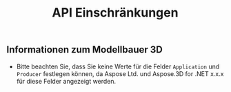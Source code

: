 ﻿---
title: API Einschränkungen
type: docs
weight: 180
url: /de/net/api-limitations/
description: Bitte beachten Sie, dass Sie keine Werte für die Anwendungs-und Produzenten felder festlegen können, da Aspose Ltd. und Aspose.3D for .NET x.x x für diese Felder angezeigt werden.
---
## **Informationen zum Modellbauer 3D**
- Bitte beachten Sie, dass Sie keine Werte für die Felder `Application` und `Producer` festlegen können, da Aspose Ltd. und Aspose.3D for .NET x.x.x für diese Felder angezeigt werden.
